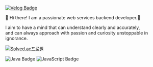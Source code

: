 [![Velog Badge](http://img.shields.io/badge/-Velog-20c997?style=flat&link=https://velog.io/@chamominedev)](https://velog.io/@chamominedev)

👋 Hi there! I am a passionate web services backend developer.:volcano:

I aim to have a mind that can understand clearly and accurately,  
and can always approach with passion and curiosity unstoppable in ignorance.

<!-- 백준 티어 표기 -->
[![Solved.ac프로필](http://mazassumnida.wtf/api/v2/generate_badge?boj=chamominedev)](https://solved.ac/chamominedev)

 
![Java Badge](https://img.shields.io/badge/Java-007396?style=flat&logo=Java&logoColor=white) 
![JavaScript Badge](https://img.shields.io/badge/JavaScript-#F7DF1E?style=flat&logo=JavaScript&logoColor=black)
